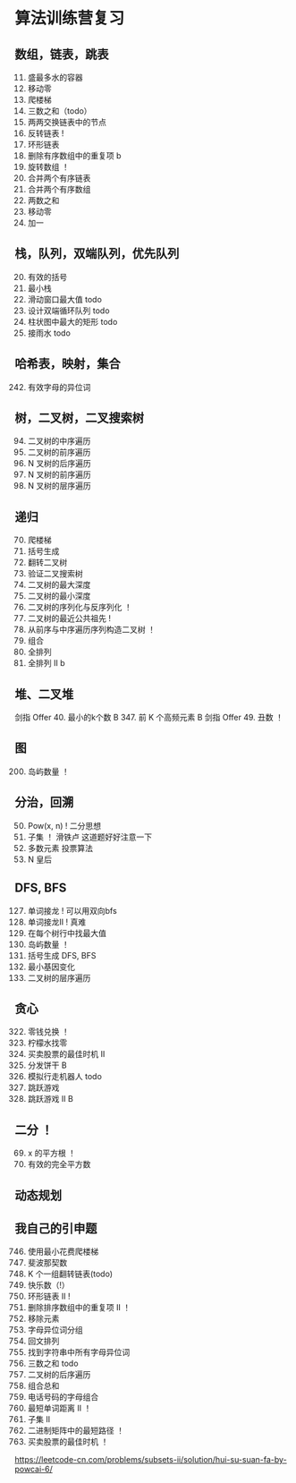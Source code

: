 # 算法训练营复习

## 数组，链表，跳表

11. 盛最多水的容器
283. 移动零
70. 爬楼梯
15. 三数之和（todo）
24. 两两交换链表中的节点
206. 反转链表 !
141. 环形链表
26. 删除有序数组中的重复项 b
189. 旋转数组 ！
21. 合并两个有序链表
88. 合并两个有序数组
1. 两数之和
283. 移动零
66. 加一

## 栈，队列，双端队列，优先队列

20. 有效的括号
155. 最小栈
239. 滑动窗口最大值 todo
641. 设计双端循环队列 todo
84. 柱状图中最大的矩形 todo
42. 接雨水 todo

## 哈希表，映射，集合

242. 有效字母的异位词

## 树，二叉树，二叉搜索树

94. 二叉树的中序遍历
144. 二叉树的前序遍历
590. N 叉树的后序遍历
589. N 叉树的前序遍历
429. N 叉树的层序遍历

## 递归

70. 爬楼梯
22. 括号生成
226. 翻转二叉树
98. 验证二叉搜索树
104. 二叉树的最大深度
111. 二叉树的最小深度
297. 二叉树的序列化与反序列化 ！
236. 二叉树的最近公共祖先 !
105. 从前序与中序遍历序列构造二叉树 ！
77. 组合
46. 全排列
47. 全排列 II  b

## 堆、二叉堆

剑指 Offer 40. 最小的k个数 B
347. 前 K 个高频元素 B
剑指 Offer 49. 丑数 ！

## 图

200. 岛屿数量 ！

## 分治，回溯

50. Pow(x, n) ! 二分思想
78. 子集 ！ 滑铁卢 这道题好好注意一下
169. 多数元素 投票算法
51. N 皇后

## DFS, BFS

127. 单词接龙 ! 可以用双向bfs
126. 单词接龙II ! 真难
515. 在每个树行中找最大值
200. 岛屿数量 ！
22. 括号生成  DFS, BFS
433. 最小基因变化
102. 二叉树的层序遍历

## 贪心

322. 零钱兑换 ！
860. 柠檬水找零
122. 买卖股票的最佳时机 II
455. 分发饼干 B
874. 模拟行走机器人 todo
55. 跳跃游戏
45. 跳跃游戏 II B

## 二分 ！

69. x 的平方根 ！
367. 有效的完全平方数

## 动态规划



## 我自己的引申题

746. 使用最小花费爬楼梯
509. 斐波那契数
25. K 个一组翻转链表(todo)
202. 快乐数（!）
142. 环形链表 II !
80. 删除排序数组中的重复项 II ！
27. 移除元素
49. 字母异位词分组
266. 回文排列
438. 找到字符串中所有字母异位词
15. 三数之和 todo
145. 二叉树的后序遍历
39. 组合总和
17. 电话号码的字母组合
244. 最短单词距离 II ！
90. 子集 II
1091. 二进制矩阵中的最短路径 ！
121. 买卖股票的最佳时机  ！

https://leetcode-cn.com/problems/subsets-ii/solution/hui-su-suan-fa-by-powcai-6/
